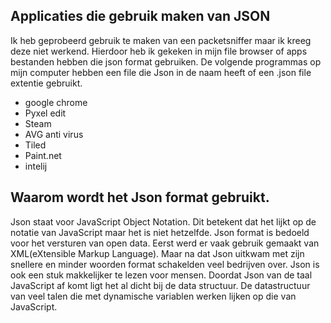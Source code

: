 ## Applicaties die gebruik maken van JSON

Ik heb geprobeerd gebruik te maken van een packetsniffer maar ik kreeg deze niet werkend.
Hierdoor heb ik gekeken in mijn file browser of apps bestanden hebben die json format gebruiken.
De volgende programmas op mijn computer hebben een file die Json in de naam heeft of een .json file extentie gebruikt.

- google chrome
- Pyxel edit
- Steam
- AVG anti virus
- Tiled
- Paint.net
- intelij

## Waarom wordt het Json format gebruikt.

Json staat voor JavaScript Object Notation. Dit betekent dat het lijkt op de notatie van JavaScript maar het is niet hetzelfde.
Json format is bedoeld voor het versturen van open data.
Eerst werd er vaak gebruik gemaakt van XML(eXtensible Markup Language).
Maar na dat Json uitkwam met zijn snellere en minder woorden format schakelden veel bedrijven over.
Json is ook een stuk makkelijker te lezen voor mensen.
Doordat Json van de taal JavaScript af komt ligt het al dicht bij de data structuur.
De datastructuur van veel talen die met dynamische variablen werken lijken op die van JavaScript.
